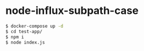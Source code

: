 # node-influx-subpath-case

```sh
$ docker-compose up -d
$ cd test-app/
$ npm i
$ node index.js
```
